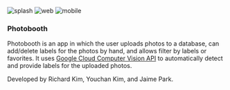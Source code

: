 ![splash](https://user-images.githubusercontent.com/18225387/28537417-9ccae248-705f-11e7-9118-e62f9ccd90d3.png)
![web](https://user-images.githubusercontent.com/18225387/28537415-9cb80272-705f-11e7-8dd3-3487fd9e551b.png)
![mobile](https://user-images.githubusercontent.com/18225387/28537416-9cbf737c-705f-11e7-85ab-afb83a12c332.PNG)

### Photobooth
Photobooth is an app in which the user uploads photos to a database, can add/delete labels for the photos by hand, and allows filter by labels or favorites. It uses [Google Cloud Computer Vision API](https://cloud.google.com/vision/) to automatically detect and provide labels for the uploaded photos.

Developed by Richard Kim, Youchan Kim, and Jaime Park.
